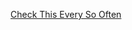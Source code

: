 [Check This Every So Often](http://hasthelargehadroncolliderdestroyedtheworldyet.com/ "Can't Trust Theoretical Particle Physicists; Experimental Particlar Physicists Are Probably Ok")
